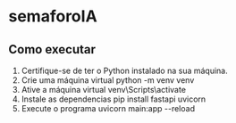 # semaforoIA

## Como executar

1. Certifique-se de ter o Python instalado na sua máquina.
2. Crie uma máquina virtual
    python -m venv venv
3. Ative a máquina virtual
    venv\Scripts\activate
4. Instale as dependencias
    pip install fastapi uvicorn
5. Execute o programa
    uvicorn main:app --reload
   